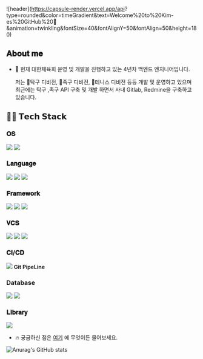 ![header](https://capsule-render.vercel.app/api?
type=rounded&color=timeGradient&text=Welcome%20to%20Kim-es%20GitHub%20👋
&animation=twinkling&fontSize=40&fontAlignY=50&fontAlign=50&height=180)

## 𝐀𝐛𝐨𝐮𝐭 𝐦𝐞  
 - 🔭 현재 대한체육회 운영 및 개발을 진행하고 있는 4년차 백엔드 엔지니어입니다.  


    저는 🏓탁구 디비전, 🏐족구 디비전, 🎾테니스 디비전 등등 개발 및 운영하고 있으며
    최근에는 탁구 ,족구 API 구축 및 개발 하면서 사내 Gitlab, Redmine을 구축하고 있습니다.

## 🧑‍💻 𝗧𝗲𝗰𝗵 𝗦𝘁𝗮𝗰𝗸  

### 𝐎𝐒
<img src="https://img.shields.io/badge/linux-FCC624F?style=for-the-badge&logo=linux&logoColor=white"/> <img src="https://img.shields.io/badge/centos-262577?style=for-the-badge&logo=centos&logoColor=white"/>  

### 𝐋𝐚𝐧𝐠𝐮𝐚𝐠𝐞  
<img src="https://img.shields.io/badge/java-%23ED8B00?style=for-the-badge&logo=openjdk&logoColor=white"> <img src="https://img.shields.io/badge/nodejs-6DB33F?style=for-the-badge&logo=nodejs&logoColor=white"> <img src="https://img.shields.io/badge/javascript-F7DF1E?style=for-the-badge&logo=javascript&logoColor=white">  

### 𝐅𝐫𝐚𝐦𝐞𝐰𝐨𝐫𝐤  
<img src="https://img.shields.io/badge/spring-6DB33F?style=for-the-badge&logo=spring&logoColor=white"> <img src="https://img.shields.io/badge/express-000000?style=for-the-badge&logo=express&logoColor=white"> <img src="https://img.shields.io/badge/springboot-6DB33F?style=for-the-badge&logo=springboot&logoColor=white">

### 𝐕𝐂𝐒  
<img src="https://img.shields.io/badge/github-181717?style=for-the-badge&logo=github&logoColor=white"> <img src="https://img.shields.io/badge/gitlab-FC6D26?style=for-the-badge&logo=gitlab&logoColor=white"> <img src="https://img.shields.io/badge/subversion-809CC9?style=for-the-badge&logo=subversion&logoColor=white">  

### 𝐂𝐈/𝐂𝐃
<img src="https://img.shields.io/badge/jenkins-D24939?style=for-the-badge&logo=jenkins&logoColor=white"> **Git PipeLine**

### Database
  <img src="https://img.shields.io/badge/oracle-F80000?style=for-the-badge&logo=oracle&logoColor=white"> <img src="https://img.shields.io/badge/mysql-4479A1?style=for-the-badge&logo=mysql&logoColor=white">  
  
### 𝐋𝐢𝐛𝐫𝐚𝐫𝐲 
 <img src="https://img.shields.io/badge/jquery-0769AD?style=for-the-badge&logo=jquery&logoColor=white"> 

 - 🔥 궁금하신 점은 [여기](https://github.com/eunsoo8606/eunsoo8606/issues) 에 무엇이든 물어보세요.  

![Anurag's GitHub stats](https://github-readme-stats.vercel.app/api?username=anuraghazra&show_icons=true&theme=transparent)


